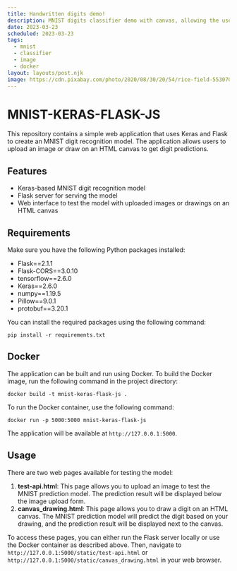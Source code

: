 ```yaml
---
title: Handwritten digits demo!
description: MNIST digits classifier demo with canvas, allowing the user to create their own hand-drawn digits.
date: 2023-03-23
scheduled: 2023-03-23
tags:
  - mnist
  - classifier
  - image
  - docker
layout: layouts/post.njk
image: https://cdn.pixabay.com/photo/2020/08/30/20/54/rice-field-5530707_1280.jpg
---
```


# MNIST-KERAS-FLASK-JS

This repository contains a simple web application that uses Keras and Flask to create an MNIST digit recognition model. The application allows users to upload an image or draw on an HTML canvas to get digit predictions.

## Features

- Keras-based MNIST digit recognition model
- Flask server for serving the model
- Web interface to test the model with uploaded images or drawings on an HTML canvas

## Requirements

Make sure you have the following Python packages installed:

- Flask==2.1.1
- Flask-CORS==3.0.10
- tensorflow==2.6.0
- Keras==2.6.0
- numpy==1.19.5
- Pillow==9.0.1
- protobuf==3.20.1

You can install the required packages using the following command:

````text/2-3
pip install -r requirements.txt
````

## Docker

The application can be built and run using Docker. To build the Docker image, run the following command in the project directory:
````text/2-3
docker build -t mnist-keras-flask-js .
````


To run the Docker container, use the following command:

````text/2-3
docker run -p 5000:5000 mnist-keras-flask-js
````


The application will be available at `http://127.0.0.1:5000`.

## Usage

There are two web pages available for testing the model:

1. **test-api.html**: This page allows you to upload an image to test the MNIST prediction model. The prediction result will be displayed below the image upload form.
2. **canvas_drawing.html**: This page allows you to draw a digit on an HTML canvas. The MNIST prediction model will predict the digit based on your drawing, and the prediction result will be displayed next to the canvas.

To access these pages, you can either run the Flask server locally or use the Docker container as described above. Then, navigate to `http://127.0.0.1:5000/static/test-api.html` or `http://127.0.0.1:5000/static/canvas_drawing.html` in your web browser.	